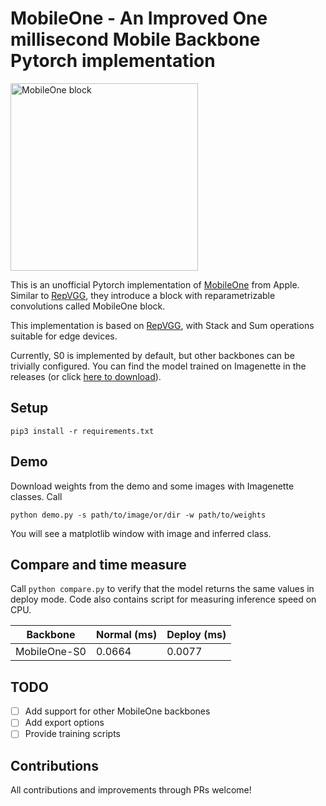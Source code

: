 # MobileOne - An Improved One millisecond Mobile Backbone Pytorch implementation

<img src="https://user-images.githubusercontent.com/56075061/178083730-4cdcc34d-2ba2-4f56-a97e-c73aa24f545d.png" alt="MobileOne block" width="300"/>

This is an unofficial Pytorch implementation of [MobileOne](https://arxiv.org/pdf/2206.04040.pdf) from Apple. Similar to [RepVGG](https://github.com/DingXiaoH/RepVGG), they introduce a block with reparametrizable convolutions called MobileOne block.

This implementation is based on [RepVGG](https://github.com/DingXiaoH/RepVGG), with Stack and Sum operations suitable for edge devices.

Currently, S0 is implemented by default, but other backbones can be trivially configured. You can find the model trained on Imagenette in the releases (or click [here to download](https://github.com/tersekmatija/mobileone/releases/download/0.0.1/mobile-one-s0.pth.tar)).

## Setup

```
pip3 install -r requirements.txt
```

## Demo

Download weights from the demo and some images with Imagenette classes. Call
```
python demo.py -s path/to/image/or/dir -w path/to/weights
```

You will see a matplotlib window with image and inferred class.

## Compare and time measure

Call `python compare.py` to verify that the model returns the same values in deploy mode. Code also contains script for measuring inference speed on CPU.

| Backbone    | Normal (ms) |  Deploy (ms)| 
| ----------- | ----------- | ----------- |
| MobileOne-S0| 0.0664      | 0.0077      |


## TODO
- [ ] Add support for other MobileOne backbones
- [ ] Add export options
- [ ] Provide training scripts

## Contributions

All contributions and improvements through PRs welcome!